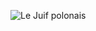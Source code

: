![Le Juif polonais](https://upload.wikimedia.org/wikipedia/commons/thumb/b/b6/Antoine_de_Favray_-_Portrait_of_Charles_Gravier_Count_of_Vergennes_and_French_Ambassador%2C_in_Turkish_Attire_-_Google_Art_Project.jpg/340px-Antoine_de_Favray_-_Portrait_of_Charles_Gravier_Count_of_Vergennes_and_French_Ambassador%2C_in_Turkish_Attire_-_Google_Art_Project.jpg)